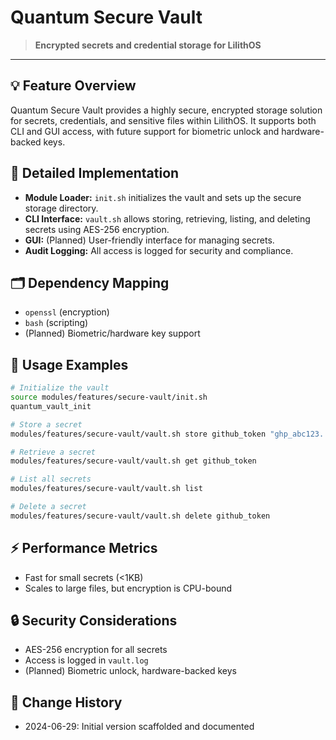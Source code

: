 # Quantum Secure Vault

> **Encrypted secrets and credential storage for LilithOS**

---

## 💡 Feature Overview
Quantum Secure Vault provides a highly secure, encrypted storage solution for secrets, credentials, and sensitive files within LilithOS. It supports both CLI and GUI access, with future support for biometric unlock and hardware-backed keys.

## 🧠 Detailed Implementation
- **Module Loader:** `init.sh` initializes the vault and sets up the secure storage directory.
- **CLI Interface:** `vault.sh` allows storing, retrieving, listing, and deleting secrets using AES-256 encryption.
- **GUI:** (Planned) User-friendly interface for managing secrets.
- **Audit Logging:** All access is logged for security and compliance.

## 🗂️ Dependency Mapping
- `openssl` (encryption)
- `bash` (scripting)
- (Planned) Biometric/hardware key support

## 🧩 Usage Examples
```sh
# Initialize the vault
source modules/features/secure-vault/init.sh
quantum_vault_init

# Store a secret
modules/features/secure-vault/vault.sh store github_token "ghp_abc123..."

# Retrieve a secret
modules/features/secure-vault/vault.sh get github_token

# List all secrets
modules/features/secure-vault/vault.sh list

# Delete a secret
modules/features/secure-vault/vault.sh delete github_token
```

## ⚡ Performance Metrics
- Fast for small secrets (<1KB)
- Scales to large files, but encryption is CPU-bound

## 🔒 Security Considerations
- AES-256 encryption for all secrets
- Access is logged in `vault.log`
- (Planned) Biometric unlock, hardware-backed keys

## 📜 Change History
- 2024-06-29: Initial version scaffolded and documented 